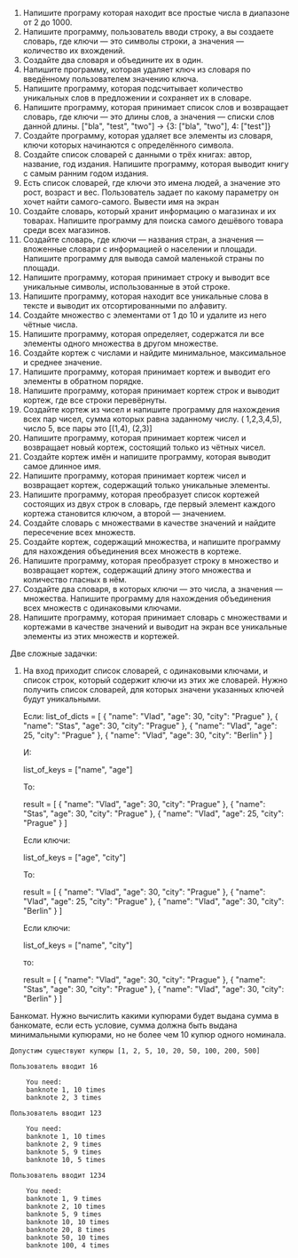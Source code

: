 1. Напишите програму которая находит все простые числа в диапазоне от 2 до 1000.
2. Напишите программу, пользователь вводи строку, а вы создаете словарь, где ключи — это символы строки, а значения —
   количество их вхождений.
3. Создайте два словаря и объедините их в один.
4. Напишите программу, которая удаляет ключ из словаря по введённому пользователем значению ключа.
5. Напишите программу, которая подсчитывает количество уникальных слов в предложении и сохраняет их в словаре.
6. Напишите программу, которая принимает список слов и возвращает словарь, где ключи — это длины слов, а значения —
   списки слов данной длины. ["bla", "test", "two"] -> {3: ["bla", "two"], 4: ["test"]}
7. Создайте программу, которая удаляет все элементы из словаря, ключи которых начинаются с определённого символа.
8. Создайте список словарей с данными о трёх книгах: автор, название, год издания. Напишите программу, которая выводит
   книгу с
   самым ранним годом издания.
9. Есть список словарей, где ключи это имена людей, а значение это рост, возраст и вес. Пользователь задает по какому
   параметру он хочет найти самого-самого. Вывести имя на экран
10. Создайте словарь, который хранит информацию о магазинах и их товарах. Напишите программу для поиска самого дешёвого
    товара среди всех магазинов.
11. Создайте словарь, где ключи — названия стран, а значения — вложенные словари с информацией о населении и площади.
    Напишите программу для вывода самой маленькой страны по площади.
12. Напишите программу, которая принимает строку и выводит все уникальные символы, использованные в этой строке.
13. Напишите программу, которая находит все уникальные слова в тексте и выводит их отсортированными по алфавиту.
14. Создайте множество с элементами от 1 до 10 и удалите из него чётные числа.
15. Напишите программу, которая определяет, содержатся ли все элементы одного множества в другом множестве.
16. Создайте кортеж с числами и найдите минимальное, максимальное и среднее значение.
17. Напишите программу, которая принимает кортеж и выводит его элементы в обратном порядке.
18. Напишите программу, которая принимает кортеж строк и выводит кортеж, где все строки перевёрнуты.
19. Создайте кортеж из чисел и напишите программу для нахождения всех пар чисел, сумма которых равна заданному числу. (
    1,2,3,4,5), число 5, все пары это [(1,4), (2,3)]
20. Напишите программу, которая принимает кортеж чисел и возвращает новый кортеж, состоящий только из чётных чисел.
21. Создайте кортеж имён и напишите программу, которая выводит самое длинное имя.
22. Напишите программу, которая принимает кортеж чисел и возвращает кортеж, содержащий только уникальные элементы.
23. Напишите программу, которая преобразует список кортежей состоящих из двух строк в словарь, где первый элемент
    каждого кортежа становится ключом, а второй — значением.
24. Создайте словарь с множествами в качестве значений и найдите пересечение всех множеств.
25. Создайте кортеж, содержащий множества, и напишите программу для нахождения объединения всех множеств в кортеже.
26. Напишите программу, которая преобразует строку в множество и возвращает кортеж, содержащий длину этого множества и
    количество гласных в нём.
27. Создайте два словаря, в которых ключи — это числа, а значения — множества. Напишите программу для нахождения
    объединения всех множеств с одинаковыми ключами.
28. Напишите программу, которая принимает словарь с множествами и кортежами в качестве значений и выводит на экран все
    уникальные элементы из этих множеств и кортежей.

Две сложные задачки:

1. На вход приходит список словарей, с одинаковыми ключами, и список строк, который содержит ключи из этих же словарей.
   Нужно получить список словарей, для которых значени указанных ключей будут уникальными.
   
    Если:
    list_of_dicts = [
        {
        "name": "Vlad",
        "age": 30,
        "city": "Prague"
        },
        {
        "name": "Stas",
        "age": 30,
        "city": "Prague"
        },
        {
        "name": "Vlad",
        "age": 25,
        "city": "Prague"
        }, {
        "name": "Vlad",
        "age": 30,
        "city": "Berlin"
        }
   ]

   И:

   list_of_keys = ["name", "age"]

   То:    

    result = [
        {
        "name": "Vlad",
        "age": 30,
        "city": "Prague"
        },
        {
        "name": "Stas",
        "age": 30,
        "city": "Prague"
        },
        {
        "name": "Vlad",
        "age": 25,
        "city": "Prague"
        }
   ]
    
   Если ключи:

   list_of_keys = ["age", "city"]

   То:

   result = [
        {
        "name": "Vlad",
        "age": 30,
        "city": "Prague"
        },
        {
        "name": "Vlad",
        "age": 25,
        "city": "Prague"
        }, {
        "name": "Vlad",
        "age": 30,
        "city": "Berlin"
        }
   ]
    
   Если ключи:

   list_of_keys = ["name", "city"]

   то:

   result = [
       {
       "name": "Vlad",
       "age": 30,
       "city": "Prague"
       },
       {
       "name": "Stas",
       "age": 30,
       "city": "Prague"
       },
       {
       "name": "Vlad",
       "age": 30,
       "city": "Berlin"
       }
   ]

Банкомат. Нужно вычислить какими купюрами будет выдана сумма в банкомате, если есть условие, сумма должна быть выдана минимальными купюрами, но не более чем 10 купюр одного номинала.
   
    Допустим существуют купюры [1, 2, 5, 10, 20, 50, 100, 200, 500]
    
    Пользователь вводит 16

        You need: 
        banknote 1, 10 times
        banknote 2, 3 times

    Пользователь вводит 123 
      
        You need: 
        banknote 1, 10 times
        banknote 2, 9 times
        banknote 5, 9 times
        banknote 10, 5 times

    Пользователь вводит 1234 

        You need: 
        banknote 1, 9 times
        banknote 2, 10 times
        banknote 5, 9 times
        banknote 10, 10 times
        banknote 20, 8 times
        banknote 50, 10 times
        banknote 100, 4 times